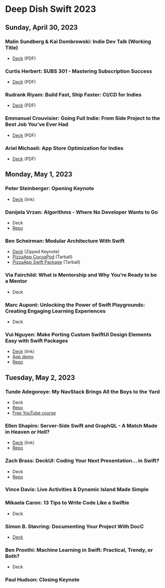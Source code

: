 # Deep Dish Swift 2023

## Sunday, April 30, 2023

### Malin Sundberg & Kai Dombrowski: Indie Dev Talk (Working Title)
- [Deck](https://github.com/DeepDishSwift/2023/blob/main/sunday-indie-dev-talk/Indie%20Dev%20Talk%20(Working%20Title).pdf) (PDF)

### Curtis Herbert: SUBS 301 - Mastering Subscription Success
- [Deck](https://github.com/DeepDishSwift/2023/blob/main/sunday-subs-301/SUBS%20301.pdf) (PDF)

### Rudrank Riyam: Build Fast, Ship Faster: CI/CD for Indies
- [Deck](https://github.com/DeepDishSwift/2023/blob/main/sunday-build-fast-ship-faster/Rudrank_Build_Fast%2C_Ship_Faster_%20CI_CD_for_Indie_Devs.pdf) (PDF)

### Emmanuel Crouvisier: Going Full Indie: From Side Project to the Best Job You’ve Ever Had
- [Deck](https://github.com/DeepDishSwift/2023/blob/main/sunday-going-full-indie/going_full_indie.pdf) (PDF)

### Ariel Michaeli: App Store Optimization for Indies 
- [Deck](https://github.com/DeepDishSwift/2023/blob/main/sunday-app-store-optimization/deepdishswift-2023-with-animations.pdf) (PDF)

## Monday, May 1, 2023

### Peter Steinberger: Opening Keynote
- [Deck](https://speakerdeck.com/steipete/there-and-back-again) (link)

### Danijela Vrzan: Algorithms - Where No Developer Wants to Go
- Deck
- [Repo](https://github.com/apple/swift-algorithms/tree/main/Sources/Algorithms)

### Ben Scheirman: Modular Architecture With Swift
- [Deck](https://github.com/DeepDishSwift/2023/blob/main/monday-modular-architecture/DeepDishSwift%20-%20Modular%20Project%20Architecture.key.zip) (Zipped Keynote)
- [PizzaApp CocoaPod](https://github.com/DeepDishSwift/2023/blob/main/monday-modular-architecture/PizzaApp-pods.tar.gz) (Tarball)
- [PizzaApp Swift Package](https://github.com/DeepDishSwift/2023/blob/main/monday-modular-architecture/PizzaApp-spm.tar.gz) (Tarball)

### Via Fairchild: What is Mentorship and Why You’re Ready to be a Mentor
- Deck

### Marc Aupont: Unlocking the Power of Swift Playgrounds: Creating Engaging Learning Experiences 
- Deck

### Vui Nguyen: Make Porting Custom SwiftUI Design Elements Easy with Swift Packages
- [Deck](https://www.slideshare.net/vui_nguyen/make-porting-custom-swiftui-elements-easy-with-swift-packages) (link)
- [App demo](https://bit.ly/SwiftUIDesignListDemo)
- [Repo](https://github.com/vuinguyen/swiftuidesignlist)

## Tuesday, May 2, 2023

### Tunde Adegoroye: My NavStack Brings All the Boys to the Yard
- Deck
- [Repo](https://github.com/tunds/SwiftUI-Navigation-Multiplatform-Example)
- [Free YouTube course](https://www.youtube.com/playlist?list=PLvUWi5tdh92wWS3F-AVsCJHkhBlrkBp6f)

### Ellen Shapiro: Server-Side Swift and GraphQL - A Match Made in Heaven or Hell?
- [Deck](https://speakerdeck.com/designatednerd/server-side-swift-and-graphql-a-match-made-in-heaven-or-hell-deep-dish-swift-chicago-il-may-2023) (link)
- [Repo](https://github.com/designatednerd/MoveItMoveIt/)

### Zach Brass: DeckUI: Coding Your Next Presentation… in Swift?
- Deck
- [Repo](https://github.com/joshdholtz/DeckUI) 

### Vince Davis: Live Activities & Dynamic Island Made Simple

### Mikaela Caron: 13 Tips to Write Code Like a Swiftie
- Deck

### Simon B. Støvring: Documenting Your Project With DocC 
- [Deck](https://github.com/DeepDishSwift/2023/blob/main/tuesday-document-with-docc/Documenting%20Your%20Project%20With%20DocC.pdf)

### Ben Proothi: Machine Learning in Swift: Practical, Trendy, or Both?
- Deck

### Paul Hudson: Closing Keynote
